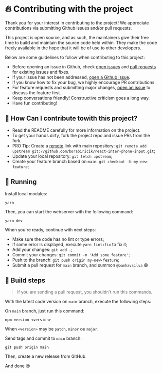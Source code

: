 # :fire: Contributing with the project

Thank you for your interest in contributing to the project!
We appreciate contributions via submitting Github issues and/or pull requests.

This project is open source, and as such, the maintainers give their free time to build and maintain the source code held within. They make the code freely available in the hope that it will be of use to other developers.

Below are some guidelines to follow when contributing to this project:

- Before opening an issue in Github, check [open issues](https://github.com/borabiricik/react-inter-phone-input.git/issues) and [pull requests](https://github.com/borabiricik/react-inter-phone-input.git/pulls) for existing issues and fixes.
- If your issue has not been addressed, [open a Github issue](https://github.com/borabiricik/react-inter-phone-input.git/issues/new).
- If you know how to fix your bug, we highly encourage PR contributions.
- For feature requests and submitting major changes, [open an issue](https://github.com/borabiricik/react-inter-phone-input.git/issues/new) to discuss the feature first.
- Keep conversations friendly! Constructive criticism goes a long way.
- Have fun contributing!

## :thinking: How Can I contribute towith this project?

- Read the README carefully for more information on the project.
- To get your hands dirty, fork the project repo and issue PRs from the fork.
- PRO Tip: Create a [remote](https://git-scm.com/docs/git-remote.html) link with main repository: `git remote add upstream git://github.com/borabiricik/react-inter-phone-input.git`;
- Update your local repository: `git fetch upstream`;
- Create your feature branch based on `main`: `git checkout -b my-new-feature`;

## :rocket: Running

Install local modules:

```console
yarn
```

Then, you can start the webserver with the following command:

```console
yarn dev
```

When you're ready, continue with next steps:

- Make sure the code has no lint or type errors;
- If some error is displayed, execute `yarn lint:fix` to fix it;
- Add your changes: `git add .`;
- Commit your changes: `git commit -m 'Add some feature'`;
- Push to the branch: `git push origin my-new-feature`;
- Submit a pull request for `main` branch, and summon `@panhavsilva` :smile:

## :construction_worker: Build steps

> If you are sending a pull request, you shouldn't run this commands.

With the latest code version on `main` branch, execute the following steps:

On `main` branch, just run this command:

```console
npm version <version>
```

When `<version>` may be `patch`, `minor` ou `major`.

Send tags and commit to `main` branch:

```console
git push origin main
```

Then, create a new release from GitHub.

And done :wink:
